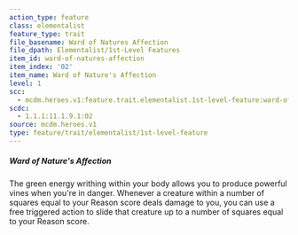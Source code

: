 ```yaml
---
action_type: feature
class: elementalist
feature_type: trait
file_basename: Ward of Natures Affection
file_dpath: Elementalist/1st-Level Features
item_id: ward-of-natures-affection
item_index: '02'
item_name: Ward of Nature's Affection
level: 1
scc:
  - mcdm.heroes.v1:feature.trait.elementalist.1st-level-feature:ward-of-natures-affection
scdc:
  - 1.1.1:11.1.9.1:02
source: mcdm.heroes.v1
type: feature/trait/elementalist/1st-level-feature
---
```


##### Ward of Nature's Affection

The green energy writhing within your body allows you to produce powerful vines when you're in danger. Whenever a creature within a number of squares equal to your Reason score deals damage to you, you can use a free triggered action to slide that creature up to a number of squares equal to your Reason score.
